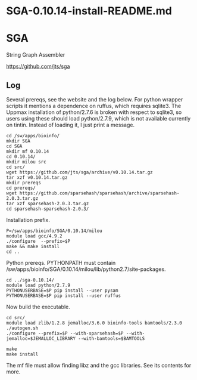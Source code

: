 # SGA-0.10.14-install-README.md

SGA
===

String Graph Assembler

<https://github.com/jts/sga>

Log
---

Several prereqs, see the website and the log below.  For python wrapper scripts
it mentions a dependence on ruffus, which requires sqlite3.  The Uppmax
installation of python/2.7.6 is broken with respect to sqlite3, so users using
these should load python/2.7.9, which is not available currently on tintin.
Instead of loading it, I just print a message.

    cd /sw/apps/bioinfo/
    mkdir SGA
    cd SGA
    mkdir mf 0.10.14
    cd 0.10.14/
    mkdir milou src
    cd src/
    wget https://github.com/jts/sga/archive/v0.10.14.tar.gz
    tar xzf v0.10.14.tar.gz 
    mkdir prereqs
    cd prereqs/
    wget https://github.com/sparsehash/sparsehash/archive/sparsehash-2.0.3.tar.gz
    tar xzf sparsehash-2.0.3.tar.gz 
    cd sparsehash-sparsehash-2.0.3/

Installation prefix.

    P=/sw/apps/bioinfo/SGA/0.10.14/milou
    module load gcc/4.9.2
    ./configure  --prefix=$P
    make && make install
    cd ..

Python prereqs. PYTHONPATH must contain
/sw/apps/bioinfo/SGA/0.10.14/milou/lib/python2.7/site-packages.

    cd ../sga-0.10.14/
    module load python/2.7.9
    PYTHONUSERBASE=$P pip install --user pysam
    PYTHONUSERBASE=$P pip install --user ruffus

Now build the executable.

    cd src/
    module load zlib/1.2.8 jemalloc/3.6.0 bioinfo-tools bamtools/2.3.0
    ./autogen.sh 
    ./configure --prefix=$P --with-sparsehash=$P --with-jemalloc=$JEMALLOC_LIBRARY --with-bamtools=$BAMTOOLS

    make
    make install


The mf file must allow finding libz and the gcc libraries.  See its contents
for more.

